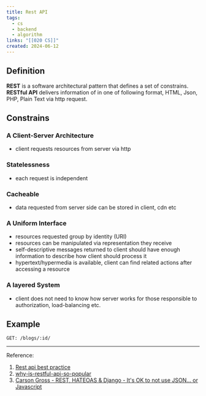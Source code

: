 ```yaml
---
title: Rest API
tags:
  - cs
  - backend
  - algorithm
links: "[[020 CS]]"
created: 2024-06-12
---
```


## Definition

**REST** is a software architectural pattern that defines a set of constrains.
**RESTful API** delivers information of in one of following format, HTML, Json, PHP, Plain Text via http request.

## Constrains

### A Client-Server Architecture

- client requests resources from server via http

### Statelessness

- each request is independent

### Cacheable

- data requested from server side can be stored in client, cdn etc

### A Uniform Interface

- resources requested group by identity (URI)
- resources can be manipulated via representation they receive
- self-descriptive messages returned to client should have enough information to describe how client should process it
- hypertext/hypermedia is available, client can find related actions after accessing a resource

### A layered System

- client does not need to know how server works for those responsible to authorization, load-balancing etc.

## Example

```
GET: /blogs/:id/
```

---

Reference:

1. [Rest api best practice](https://github.com/PragatiVerma18/Django-For-APIs/blob/master/Best-Practices-In-REST.md)
2. [why-is-restful-api-so-popular](https://blog.bytebytego.com/p/why-is-restful-api-so-popular)
3. [Carson Gross - REST, HATEOAS & Django - It's OK to not use JSON... or Javascript](https://www.youtube.com/watch?v=L_UWY-zHlOA&ab_channel=DjangoConUS)
